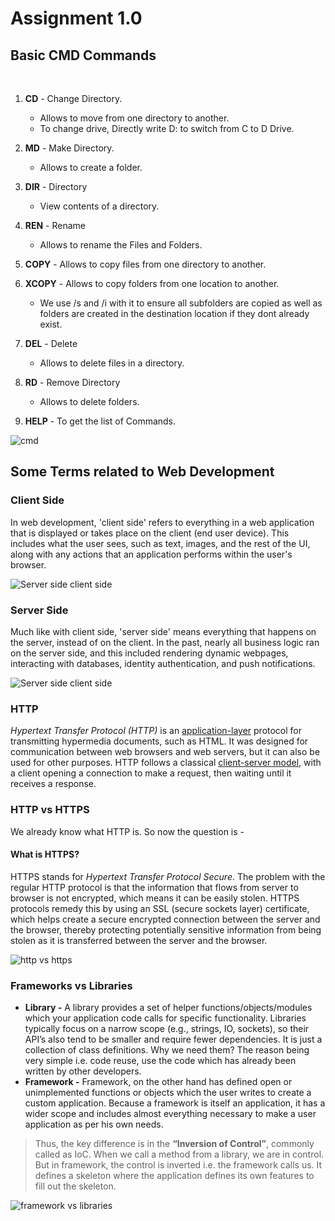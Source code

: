 # Assignment 1.0

## **Basic CMD Commands**
&nbsp;
1. **CD** - Change Directory.  
   * Allows to move from one directory to another. 
   * To change drive, Directly write D: to switch from C to D Drive.

2. **MD** - Make Directory.
    * Allows to create a folder.

3. **DIR** - Directory
    * View contents of a directory.

4. **REN** - Rename
    * Allows to rename the Files and Folders.

5. **COPY** - Allows to copy files from one directory to another.

6. **XCOPY** - Allows to copy folders from one location to another.
     * We use /s and /i with it to ensure all subfolders are copied as well as folders are created in the destination location if they dont already exist.

7. **DEL** - Delete
    * Allows to delete files in a directory.

8. **RD** - Remove Directory
    * Allows to delete folders.

9. **HELP** - To get the list of Commands.

![cmd](https://mir-s3-cdn-cf.behance.net/project_modules/fs/3f663984741745.5d668da7285e9.gif)

## **Some Terms related to Web Development**

### **Client Side**

In web development, 'client side' refers to everything in a web application that is displayed or takes place on the client (end user device). This includes what the user sees, such as text, images, and the rest of the UI, along with any actions that an application performs within the user's browser.

![Server side client side](https://www.cloudflare.com/img/learning/serverless/glossary/client-side-vs-server-side/many-to-many-client-server-relationship.svg)

### **Server Side**

Much like with client side, 'server side' means everything that happens on the server, instead of on the client. In the past, nearly all business logic ran on the server side, and this included rendering dynamic webpages, interacting with databases, identity authentication, and push notifications.

![Server side client side](https://lh3.googleusercontent.com/-u4JyIsBCu-4/Wq4GFvBcjKI/AAAAAAAAD1A/QZGWNRRCIF8LaEk78LMFMtAJSX3PH8SiQCL0BGAYYCw/h628/2018-03-17.png)

### **HTTP**
*Hypertext Transfer Protocol (HTTP)* is an [application-layer](https://en.wikipedia.org/wiki/Application_Layer) protocol for transmitting hypermedia documents, such as HTML. It was designed for communication between web browsers and web servers, but it can also be used for other purposes. HTTP follows a classical [client-server model](https://en.wikipedia.org/wiki/Client%E2%80%93server_model), with a client opening a connection to make a request, then waiting until it receives a response.

### **HTTP vs HTTPS**

We already know what HTTP is. So now the question is -
#### **What is HTTPS**?
HTTPS stands for *Hypertext Transfer Protocol Secure*. The problem with the regular HTTP protocol is that the information that flows from server to browser is not encrypted, which means it can be easily stolen. HTTPS protocols remedy this by using an SSL (secure sockets layer) certificate, which helps create a secure encrypted connection between the server and the browser, thereby protecting potentially sensitive information from being stolen as it is transferred between the server and the browser.

![http vs https](https://comodosslstore.com/blog/wp-content/uploads/2017/04/http-vs-https.jpg)

### **Frameworks vs Libraries**

* **Library -** A library provides a set of helper functions/objects/modules which your application code calls for specific functionality. Libraries typically focus on a narrow scope (e.g., strings, IO, sockets), so their API’s also tend to be smaller and require fewer dependencies. It is just a collection of class definitions. Why we need them? The reason being very simple i.e. code reuse, use the code which has already been written by other developers.
* **Framework -** Framework, on the other hand has defined open or unimplemented functions or objects which the user writes to create a custom application. Because a framework is itself an application, it has a wider scope and includes almost everything necessary to make a user application as per his own needs.

>Thus, the key difference is in the **“Inversion of Control”**, commonly called as IoC. When we call a method from a library, we are in control. But in framework, the control is inverted i.e. the framework calls us. It defines a skeleton where the application defines its own features to fill out the skeleton.

![framework vs libraries](https://i.ytimg.com/vi/V961cMZKB5M/maxresdefault.jpg)